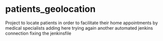# patients_geolocation
Project to locate patients in order to facilitate their home appointments by medical specialists
adding here
trying again another automated jenkins connection
fixing the jenkinsfile